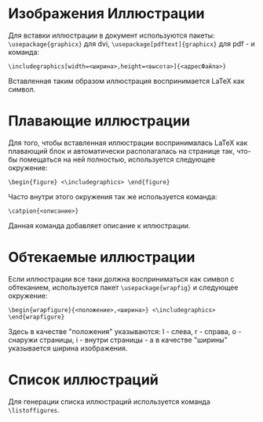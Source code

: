 Изображения
Иллюстрации
===========

Для вставки иллюстрации в документ используются пакеты: `\usepackage{graphicx}` для dvi, `\usepackage[pdftext]{graphicx}` для pdf - и команда:

    \includegraphics[width=<ширина>,height=<высота>]{<адресФайла>}

Вставленная таким образом иллюстрация воспринимается LaTeX как символ.

Плавающие иллюстрации
=====================

Для того, чтобы вставленная иллюстрации воспринималась LaTeX как плавающий блок и автоматически располагалась на странице так, что-бы помещаться на ней полностью, используется следующее окружение:

    \begin{figure} <\includegraphics> \end{figure}

Часто внутри этого окружения так же используется команда:

    \catpion{<описание>}

Данная команда добавляет описание к иллюстрации.

Обтекаемые иллюстрации
======================

Если иллюстрации все таки должна восприниматься как символ с обтеканием, используется пакет `\usepackage{wrapfig}` и следующее окружение:

    \begin{wrapfigure}{<положение>,<ширина>} <\includegraphics> \end{wrapfigure}

Здесь в качестве "положения" указываются: l - слева, r - справа, o - снаружи страницы, i - внутри страницы - а в качестве "ширины" указывается ширина изображения.

Список иллюстраций
==================

Для генерации списка иллюстраций используется команда `\listoffigures`.
